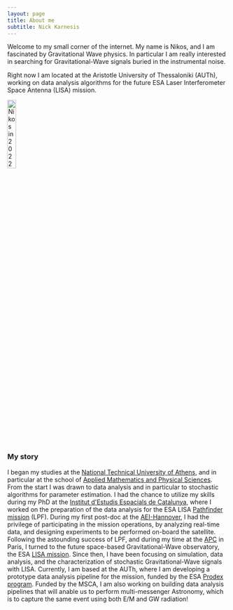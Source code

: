 ```yaml
---
layout: page
title: About me
subtitle: Nick Karnesis
---
```


Welcome to my small corner of the internet. My name is Nikos, and I am fascinated by Gravitational Wave physics. In particular I am really interested in searching for Gravitational-Wave signals buried in the instrumental noise.

Right now I am located at the Aristotle University of Thessaloniki (AUTh), working on data analysis algorithms for the future ESA Laser Interferometer Space Antenna (LISA) mission.

<img src="/assets/img/me.png" alt= "Nikos in 2022" width="20%" height="20%">

### My story

I began my studies at the [National Technical University of Athens](https://www.ntua.gr/en/), and in particular at the school of [Applied Mathematics and Physical Sciences](http://semfe.ntua.gr/en/). From the start I was drawn to data analysis and in particular to stochastic algorithms for parameter estimation. I had the chance to utilize my skills during my PhD at the [Institut d'Estudis Espacials de Catalunya](http://www.ieec.cat/en/home), where I worked on the preparation of the data analysis for the ESA LISA [Pathfinder mission](https://sci.esa.int/web/lisa-pathfinder) (LPF). During my first post-doc at the [AEI-Hannover](https://www.aei.mpg.de/), I had the privilege of participating in the mission operations, by analyzing real-time data, and designing experiments to be performed on-board the satellite. Following the astounding success of LPF, and during my time at the [APC](http://www.apc.univ-paris7.fr/APC_CS/) in Paris, I turned to the future space-based Gravitational-Wave observatory, the ESA [LISA mission](https://sci.esa.int/web/lisa). Since then, I have been focusing on simulation, data analysis, and the characterization of stochastic Gravitational-Wave signals with LISA. Currently, I am based at the AUTh, where I am developing a prototype data analysis pipeline for the mission, funded by the ESA [Prodex program](https://sci.esa.int/web/prodex/-/59648-programme-introduction). Funded by the MSCA, I am also working on building data analysis pipelines that will anable us to perform multi-messenger Astronomy, which is to capture the same event using both E/M and GW radiation!
